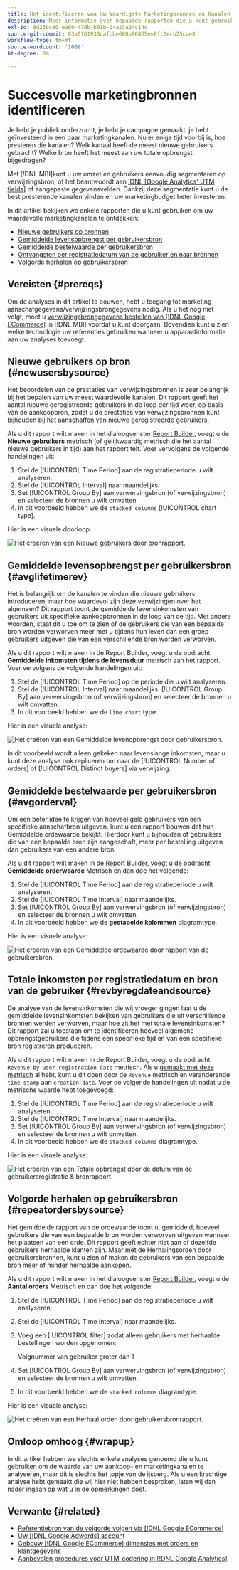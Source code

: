 ```yaml
---
title: Het identificeren van Uw Waardigste Marketingbronnen en Kanalen
description: Meer informatie over bepaalde rapporten die u kunt gebruiken om uw meest waardevolle marketingkanalen te ontdekken.
exl-id: 8d25bc80-ea60-47db-b01b-04a23a24c14d
source-git-commit: 03a5161930cafcbe600b96465ee0fc0ecb25cae8
workflow-type: tm+mt
source-wordcount: '1009'
ht-degree: 0%

---
```


# Succesvolle marketingbronnen identificeren

Je hebt je publiek onderzocht, je hebt je campagne gemaakt, je hebt geïnvesteerd in een paar marketingkanalen. Nu er enige tijd voorbij is, hoe presteren die kanalen? Welk kanaal heeft de meest nieuwe gebruikers gebracht? Welke bron heeft het meest aan uw totale opbrengst bijgedragen?

Met [!DNL MBI]kunt u uw omzet en gebruikers eenvoudig segmenteren op verwijzingsbron, of het beantwoordt aan [!DNL [Google Analytics' UTM fields]](https://support.google.com/analytics/answer/1191184?hl=en) of aangepaste gegevensvelden. Dankzij deze segmentatie kunt u de best presterende kanalen vinden en uw marketingbudget beter investeren.

In dit artikel bekijken we enkele rapporten die u kunt gebruiken om uw waardevolle marketingkanalen te ontdekken:

* [Nieuwe gebruikers op bronnen](#newusersbysource)
* [Gemiddelde levensopbrengst per gebruikersbron](#avglifetimerev)
* [Gemiddelde bestelwaarde per gebruikersbron](#avgorderval)
* [Ontvangsten per registratiedatum van de gebruiker en naar bronnen](#revbyregdateandsource)
* [Volgorde herhalen op gebruikersbron](#repeatordersbysource)

## Vereisten {#prereqs}

Om de analyses in dit artikel te bouwen, hebt u toegang tot marketing aanschafgegevens/verwijzingsbrongegevens nodig. Als u het nog niet volgt, moet u [verwijzingsbrongegevens bestellen van [!DNL Google ECommerce]](../importing-data/integrations/google-ecommerce.md) in [!DNL MBI] voordat u kunt doorgaan. Bovendien kunt u zien welke technologie uw referenties gebruiken wanneer u apparaatinformatie aan uw analyses toevoegt.

## Nieuwe gebruikers op bron {#newusersbysource}

Het beoordelen van de prestaties van verwijzingsbronnen is zeer belangrijk bij het bepalen van uw meest waardevolle kanalen. Dit rapport geeft het aantal nieuwe geregistreerde gebruikers in de loop der tijd weer, op basis van de aankoopbron, zodat u de prestaties van verwijzingsbronnen kunt bijhouden bij het aanschaffen van nieuwe geregistreerde gebruikers.

Als u dit rapport wilt maken in het dialoogvenster [Report Builder](../../tutorials/using-visual-report-builder.md), voegt u de **Nieuwe gebruikers** metrisch (of gelijkwaardig metrisch die het aantal nieuwe gebruikers in tijd) aan het rapport telt. Voer vervolgens de volgende handelingen uit:

1. Stel de [!UICONTROL Time Period] aan de registratieperiode u wilt analyseren.
1. Stel de [!UICONTROL Interval] naar maandelijks.
1. Set [!UICONTROL Group By] aan verwervingsbron (of verwijzingsbron) en selecteer de bronnen u wilt omvatten.
1. In dit voorbeeld hebben we de `stacked columns` [!UICONTROL chart type].

Hier is een visuele doorloop:

![Het creëren van een Nieuwe gebruikers door bronrapport.](../../assets/New_Users_by_source.gif)

## Gemiddelde levensopbrengst per gebruikersbron {#avglifetimerev}

Het is belangrijk om de kanalen te vinden die nieuwe gebruikers introduceren, maar hoe waardevol zijn deze verwijzingen over het algemeen? Dit rapport toont de gemiddelde levensinkomsten van gebruikers uit specifieke aankoopbronnen in de loop van de tijd. Met andere woorden, staat dit u toe om te zien of de gebruikers die van een bepaalde bron worden verworven meer met u tijdens hun leven dan een groep gebruikers uitgeven die van een verschillende bron worden verworven.

Als u dit rapport wilt maken in de Report Builder, voegt u de opdracht **Gemiddelde inkomsten tijdens de levensduur** metrisch aan het rapport. Voer vervolgens de volgende handelingen uit:

1. Stel de [!UICONTROL Time Period] op de periode die u wilt analyseren.
1. Stel de [!UICONTROL Interval] naar maandelijks.
   [!UICONTROL Group By] aan verwervingsbron (of verwijzingsbron) en selecteer de bronnen u wilt omvatten.
1. In dit voorbeeld hebben we de `line chart` type.

Hier is een visuele analyse:

![Het creëren van een Gemiddelde levenopbrengst door gebruikersbron](../../assets/Lifetime_revenue_by_user_source.gif).

In dit voorbeeld wordt alleen gekeken naar levenslange inkomsten, maar u kunt deze analyse ook repliceren om naar de [!UICONTROL Number of orders] of [!UICONTROL Distinct buyers] via verwijzing.

## Gemiddelde bestelwaarde per gebruikersbron {#avgorderval}

Om een beter idee te krijgen van hoeveel geld gebruikers van een specifieke aanschafbron uitgeven, kunt u een rapport bouwen dat hun Gemiddelde ordewaarde bekijkt. Hierdoor kunt u bijhouden of gebruikers die van een bepaalde bron zijn aangeschaft, meer per bestelling uitgeven dan gebruikers van een andere bron.

Als u dit rapport wilt maken in de Report Builder, voegt u de opdracht **Gemiddelde orderwaarde** Metrisch en dan doe het volgende:

1. Stel de [!UICONTROL Time Period] aan de registratieperiode u wilt analyseren.
1. Stel de [!UICONTROL Time Interval] naar maandelijks.
1. Set [!UICONTROL Group By] aan verwervingsbron (of verwijzingsbron) en selecteer de bronnen u wilt omvatten.
1. In dit voorbeeld hebben we de **gestapelde kolommen** diagramtype.

Hier is een visuele analyse:

![Het creëren van een Gemiddelde ordewaarde door rapport van de gebruikersbron.](../../assets/Average_order_value_by_source.gif)

## Totale inkomsten per registratiedatum en bron van de gebruiker {#revbyregdateandsource}

De analyse van de levensinkomsten die wij vroeger gingen laat u de gemiddelde levensinkomsten bekijken van gebruikers die uit verschillende bronnen werden verworven, maar hoe zit het met totale levensinkomsten? Dit rapport zal u toestaan om te identificeren hoeveel algemene opbrengstgebruikers die tijdens een specifieke tijd en van een specifieke bron registreren produceren.

Als u dit rapport wilt maken in de Report Builder, voegt u de opdracht `Revenue by user registration date` metrisch. Als u [gemaakt met deze metrisch](../../data-user/reports/ess-manage-data-metrics.md) al hebt, kunt u dit doen door de `Revenue` metrisch en veranderende `time stamp` aan `creation date`. Voer de volgende handelingen uit nadat u de metrische waarde hebt toegevoegd:

1. Stel de [!UICONTROL Time Period] aan de registratieperiode u wilt analyseren.
1. Stel de [!UICONTROL Time Interval] naar maandelijks.
1. Set [!UICONTROL Group By] aan verwervingsbron (of verwijzingsbron) en selecteer de bronnen u wilt omvatten.
1. In dit voorbeeld hebben we de `stacked columns` diagramtype.

Hier is een visuele analyse:

![Het creëren van een Totale opbrengst door de datum van de gebruikersregistratie &amp; bronrapport.](../../assets/Revenue_by_user_registration_date_and_source.gif)

## Volgorde herhalen op gebruikersbron {#repeatordersbysource}

Het gemiddelde rapport van de ordewaarde toont u, gemiddeld, hoeveel gebruikers die van een bepaalde bron worden verworven uitgeven wanneer het plaatsen van een orde. Dit rapport geeft echter niet aan of dezelfde gebruikers herhaalde klanten zijn. Maar met de Herhalingsorden door gebruikersbronnen, kunt u zien of maken de gebruikers van een bepaalde bron meer of minder herhaalde aankopen.

Als u dit rapport wilt maken in het dialoogvenster [Report Builder](../../tutorials/using-visual-report-builder.md), voegt u de **Aantal orders** Metrisch en dan doe het volgende:

1. Stel de [!UICONTROL Time Period] aan de registratieperiode u wilt analyseren.
1. Stel de [!UICONTROL Time Interval] naar maandelijks.
1. Voeg een [!UICONTROL filter] zodat alleen gebruikers met herhaalde bestellingen worden opgenomen:

   Volgnummer van gebruiker groter dan 1

1. Set [!UICONTROL Group By] aan verwervingsbron (of verwijzingsbron) en selecteer de bronnen u wilt omvatten.
1. In dit voorbeeld hebben we de `stacked columns` diagramtype.

Hier is een visuele analyse:

![Het creëren van een Herhaal orden door gebruikersbronrapport.](../../assets/Repeat_orders_by_user_source.gif)


## Omloop omhoog {#wrapup}

In dit artikel hebben we slechts enkele analyses genoemd die u kunt gebruiken om de waarde van uw aankoop- en marketingkanalen te analyseren, maar dit is slechts het topje van de ijsberg. Als u een krachtige analyse hebt gemaakt die wij hier niet hebben besproken, laten wij dan nader ingaan op wat u in de opmerkingen doet.

## Verwante {#related}

* [Referentiebron van de volgorde volgen via [!DNL Google ECommerce]](../importing-data/integrations/google-ecommerce.md)
* [Uw [!DNL Google Adwords] account](../importing-data/integrations/google-adwords.md)
* [Gebouw [!DNL Google ECommerce] dimensies met orders en klantgegevens](../data-warehouse-mgr/bldg-google-ecomm-dim.md)
* [Aanbevolen procedures voor UTM-codering in [!DNL Google Analytics]](../../best-practices/utm-tagging-google.md)
